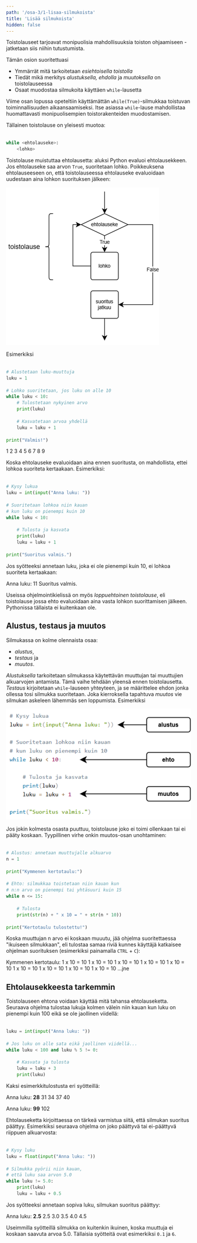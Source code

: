 ```yaml
---
path: '/osa-3/1-lisaa-silmukoista'
title: 'Lisää silmukoista'
hidden: false
---
```


<text-box variant='learningObjectives' name='Oppimistavoitteet'>

Toistolauseet tarjoavat monipuolisia mahdollisuuksia toiston ohjaamiseen - jatketaan siis niihin tutustumista.

Tämän osion suoritettuasi

- Ymmärrät mitä tarkoitetaan _esiehtoisella toistolla_
- Tiedät mikä merkitys _alustuksella, ehdolla_ ja _muutoksella_ on toistolauseessa
- Osaat muodostaa silmukoita käyttäen `while`-lausetta

</text-box>

Viime osan lopussa opeteltiin käyttämättän `while(True)`-silmukkaa toistuvan toiminnallisuuden aikaansaamiseksi. Itse asiassa `while`-lause mahdollistaa huomattavasti monipuolisempien toistorakenteiden muodostamisen.

Tällainen toistolause on yleisesti muotoa:

```python

while <ehtolauseke>:
    <lohko>

```

Toistolause muistuttaa ehtolausetta: aluksi Python evaluoi ehtolausekkeen. Jos ehtolauseke saa arvon `True`, suoritetaan lohko. Poikkeuksena ehtolauseeseen on, että toistolauseessa ehtolauseke evaluoidaan uudestaan aina lohkon suorituksen jälkeen:

<img src="3_1_1.png">

Esimerkiksi

```python

# Alustetaan luku-muuttuja
luku = 1

# Lohko suoritetaan, jos luku on alle 10
while luku < 10:
    # Tulostetaan nykyinen arvo
    print(luku)

    # Kasvatetaan arvoa yhdellä
    luku = luku + 1

print("Valmis!")

```

<sample-output>

1
2
3
4
5
6
7
8
9

</sample-output>


Koska ehtolauseke evaluoidaan aina ennen suoritusta, on mahdollista, ettei lohkoa suoriteta kertaakaan. Esimerkiksi:

```python

# Kysy lukua
luku = int(input("Anna luku: "))

# Suoritetaan lohkoa niin kauan
# kun luku on pienempi kuin 10
while luku < 10:

    # Tulosta ja kasvata
    print(luku)
    luku = luku + 1

print("Suoritus valmis.")

```

Jos syötteeksi annetaan luku, joka ei ole pienempi kuin 10, ei lohkoa suoriteta kertaakaan:

<sample-output>

Anna luku: 11
Suoritus valmis.

</sample-output>

Useissa ohjelmointikielissä on myös _loppuehtoinen toistolause_, eli toistolause jossa ehto evaluoidaan aina vasta lohkon suorittamisen jälkeen. Pythonissa tällaista ei kuitenkaan ole.

## Alustus, testaus ja muutos

Silmukassa on kolme olennaista osaa:

* _alustus_,
* _testaus_ ja
* _muutos_.

_Alustuksella_ tarkoitetaan silmukassa käytettävän muuttujan tai muuttujien alkuarvojen antamista. Tämä vaihe tehdään yleensä ennen toistolausetta. _Testaus_ kirjoitetaan `while`-lauseen yhteyteen, ja se määrittelee ehdon jonka ollessa tosi silmukka suoritetaan. Joka kierroksella tapahtuva _muutos_ vie silmukan askeleen lähemmäs sen loppumista. Esimerkiksi

<img src="3_1_2.png">

Jos jokin kolmesta osasta puuttuu, toistolause joko ei toimi ollenkaan tai ei pääty koskaan. Tyypillinen virhe onkin muutos-osan unohtaminen:

```python

# Alustus: annetaan muuttujalle alkuarvo
n = 1

print("Kymmenen kertotaulu:")

# Ehto: silmukkaa toistetaan niin kauan kun
# n:n arvo on pienempi tai yhtäsuuri kuin 15
while n <= 15:

    # Tulosta
    print(str(n) + " x 10 = " + str(n * 10))

print("Kertotaulu tulostettu!")

```

Koska muuttujan n arvo ei koskaan muuutu, jää ohjelma suoritettaessa "ikuiseen silmukkaan", eli tulostaa samaa riviä kunnes käyttäjä katkaisee ohjelman suorituksen (esimerkiksi painamalla `CTRL` + `C`):

<sample-output>

Kymmenen kertotaulu:
1 x 10 = 10
1 x 10 = 10
1 x 10 = 10
1 x 10 = 10
1 x 10 = 10
1 x 10 = 10
1 x 10 = 10
1 x 10 = 10
1 x 10 = 10
...jne

</sample-output>


## Ehtolausekkeesta tarkemmin

Toistolauseen ehtona voidaan käyttää mitä tahansa ehtolauseketta. Seuraava ohjelma tulostaa lukuja kolmen välein niin kauan kun luku on pienempi kuin 100 eikä se ole jaollinen viidellä:

```python

luku = int(input("Anna luku: "))

# Jos luku on alle sata eikä jaollinen viidellä...
while luku < 100 and luku % 5 != 0:

    # Kasvata ja tulosta
    luku = luku + 3
    print(luku)

```

Kaksi esimerkkitulostusta eri syötteillä:

<sample-output>

Anna luku: **28**
31
34
37
40

</sample-output>

<sample-output>

Anna luku: **99**
102

</sample-output>

Ehtolauseketta kirjoittaessa on tärkeä varmistua siitä, että silmukan suoritus päättyy. Esimerkiksi seuraava ohjelma on joko päättyvä tai ei-päättyvä riippuen alkuarvosta:

```python

# Kysy luku
luku = float(input("Anna luku: "))

# Silmukka pyörii niin kauan,
# että luku saa arvon 5.0
while luku != 5.0:
    print(luku)
    luku = luku + 0.5

```

Jos syötteeksi annetaan sopiva luku, silmukan suoritus päättyy:

<sample-output>

Anna luku: **2.5**
2.5
3.0
3.5
4.0
4.5

</sample-output>

Useimmilla syötteillä silmukka on kuitenkin ikuinen, koska muuttuja ei koskaan saavuta arvoa 5.0. Tällaisia syötteitä ovat esimerkiksi `0.1` ja `6`.
